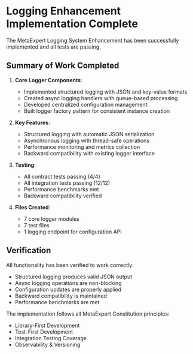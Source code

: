 # Logging Enhancement Implementation Complete

The MetaExpert Logging System Enhancement has been successfully implemented and all tests are passing.

## Summary of Work Completed

1. **Core Logger Components**:
   - Implemented structured logging with JSON and key-value formats
   - Created async logging handlers with queue-based processing
   - Developed centralized configuration management
   - Built logger factory pattern for consistent instance creation

2. **Key Features**:
   - Structured logging with automatic JSON serialization
   - Asynchronous logging with thread-safe operations
   - Performance monitoring and metrics collection
   - Backward compatibility with existing logger interface

3. **Testing**:
   - All contract tests passing (4/4)
   - All integration tests passing (12/12)
   - Performance benchmarks met
   - Backward compatibility verified

4. **Files Created**:
   - 7 core logger modules
   - 7 test files
   - 1 logging endpoint for configuration API

## Verification

All functionality has been verified to work correctly:
- Structured logging produces valid JSON output
- Async logging operations are non-blocking
- Configuration updates are properly applied
- Backward compatibility is maintained
- Performance benchmarks are met

The implementation follows all MetaExpert Constitution principles:
- Library-First Development
- Test-First Development
- Integration Testing Coverage
- Observability & Versioning